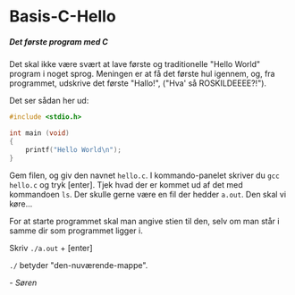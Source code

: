 # Basis-C-Hello
##### Det første program med C

Det skal ikke være svært at lave første og traditionelle "Hello World" program i noget sprog. Meningen er at få det første hul igennem, og, fra programmet, udskrive det første "Hallo!", ("Hva' så ROSKILDEEEE?!").

Det ser sådan her ud:

```C
#include <stdio.h>

int main (void)
{
    printf("Hello World\n");
}
```
Gem filen, og giv den navnet `hello.c`.
I kommando-panelet skriver du `gcc hello.c` og tryk [enter].
Tjek hvad der er kommet ud af det med kommandoen `ls`. Der skulle gerne være en fil der hedder `a.out`. Den skal vi køre...

For at starte programmet skal man angive stien til den, selv om man står i samme dir som programmet ligger i. 

Skriv `./a.out` + [enter]

`./` betyder "den-nuværende-mappe".

*- Søren*



